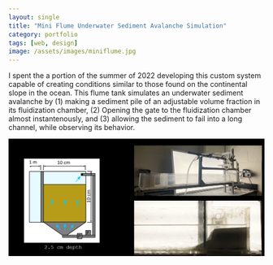 ```yaml
---
layout: single
title: "Mini Flume Underwater Sediment Avalanche Simulation"
category: portfolio
tags: [web, design]
image: /assets/images/miniflume.jpg
---
```


I spent the a portion of the summer of 2022 developing this custom system capable of creating conditions similar to those found on the continental slope in the ocean. This flume tank simulates an underwater sediment avalanche by (1) making a sediment pile of an adjustable volume fraction in its fluidization chamber, (2) Opening the gate to the fluidization chamber almost instantenously, and (3) allowing the sediment to fail into a long channel, while observing its behavior.

![The custom flume setup I developed, along with its working principle.](/assets/images/miniFlumeDiagram.png)